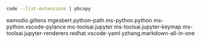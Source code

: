 ```bash
code --list-extensions | pbcopy
```
eamodio.gitlens
mgesbert.python-path
ms-python.python
ms-python.vscode-pylance
ms-toolsai.jupyter
ms-toolsai.jupyter-keymap
ms-toolsai.jupyter-renderers
redhat.vscode-yaml
yzhang.markdown-all-in-one